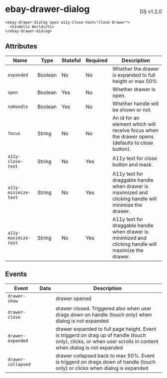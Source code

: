 <h1 style='display: flex; justify-content: space-between; align-items: center;'>
    <span>
        ebay-drawer-dialog
    </span>
    <span style='font-weight: normal; font-size: medium; margin-bottom: -15px;'>
        DS v1.2.0
    </span>
</h1>

```marko
<ebay-drawer-dialog open a11y-close-text="Close Drawer">
  <h1>Hello World</h1>
</ebay-drawer-dialog>
```

## Attributes

Name | Type | Stateful | Required | Description
--- | --- | --- | --- | ---
`expanded` | Boolean | No | No | Whether the drawer is expanded to full height or max 50%
`open` | Boolean | Yes | No | Whether drawer is open.
`noHandle` | Boolean | Yes | No | Whether handle will be shown or not.
`focus` | String | No | No | An id for an element which will receive focus when the drawer opens (defaults to close button).
`a11y-close-text` | String | No | Yes | A11y text for close button and mask.
`a11y-minimize-text` | String | No | Yes | A11y text for draggable handle when drawer is maximized and clicking handle will minimize the drawer.
`a11y-maximize-text` | String | No | Yes | A11y text for draggable handle when drawer is minimized and clicking handle will maximize the drawer.

## Events

Event | Data | Description
--- | --- | ---
`drawer-show` |  | drawer opened
`drawer-close` |  | drawer closed. Triggered also when user drags down on handle (touch only) when dialog is not expanded
`drawer-expanded` |  | drawer expanded to full page height. Event is triggerd on drag up of handle (touch only), clicks, or when user scrolls in content when dialog is not expanded
`drawer-collapsed` |  | drawer collapsed back to max 50%. Event is triggerd on drags down of handle (touch only) or clicks when dialog is expanded

